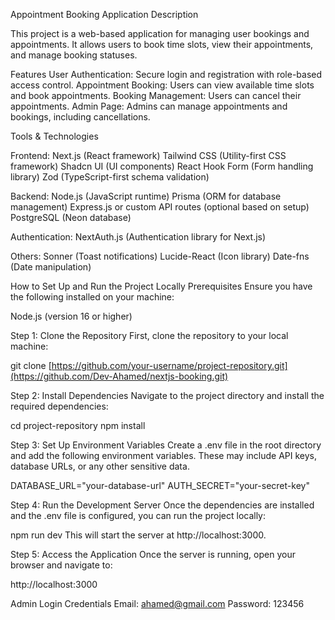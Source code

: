 Appointment Booking Application
Description

This project is a web-based application for managing user bookings and appointments. It allows users to book time slots, view their appointments, and manage booking statuses.

Features
User Authentication: Secure login and registration with role-based access control.
Appointment Booking: Users can view available time slots and book appointments.
Booking Management: Users can cancel their appointments.
Admin Page: Admins can manage appointments and bookings, including cancellations.

Tools & Technologies

Frontend:
Next.js (React framework)
Tailwind CSS (Utility-first CSS framework)
Shadcn UI (UI components)
React Hook Form (Form handling library)
Zod (TypeScript-first schema validation)

Backend:
Node.js (JavaScript runtime)
Prisma (ORM for database management)
Express.js or custom API routes (optional based on setup)
PostgreSQL (Neon database)

Authentication:
NextAuth.js (Authentication library for Next.js)

Others:
Sonner (Toast notifications)
Lucide-React (Icon library)
Date-fns (Date manipulation)

How to Set Up and Run the Project Locally
Prerequisites
Ensure you have the following installed on your machine:

Node.js (version 16 or higher)

Step 1: Clone the Repository
First, clone the repository to your local machine:

git clone [https://github.com/your-username/project-repository.git](https://github.com/Dev-Ahamed/nextjs-booking.git)

Step 2: Install Dependencies
Navigate to the project directory and install the required dependencies:

cd project-repository
npm install

Step 3: Set Up Environment Variables
Create a .env file in the root directory and add the following environment variables. These may include API keys, database URLs, or any other sensitive data.

DATABASE_URL="your-database-url"
AUTH_SECRET="your-secret-key"

Step 4: Run the Development Server
Once the dependencies are installed and the .env file is configured, you can run the project locally:

npm run dev
This will start the server at http://localhost:3000.

Step 5: Access the Application
Once the server is running, open your browser and navigate to:

http://localhost:3000

Admin Login Credentials
Email: ahamed@gmail.com
Password: 123456
